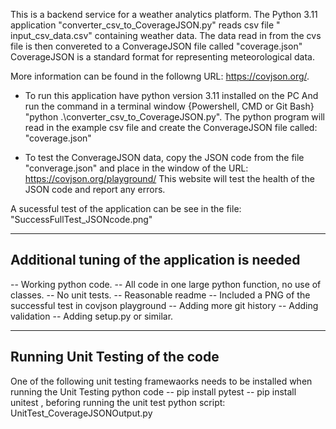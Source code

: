 This is a backend service for a weather analytics platform. 
The Python 3.11 application "converter_csv_to_CoverageJSON.py" reads csv file " input_csv_data.csv" containing weather data.
The data read in from the cvs file is then convereted to a ConverageJSON file called "coverage.json"
CoverageJSON is a standard format for representing meteorological data. 

More information can be found in the followng URL: https://covjson.org/.

* To run this application have python version 3.11 installed on the PC
And run the command in a terminal window {Powershell, CMD or Git Bash}
"python .\converter_csv_to_CoverageJSON.py".
The python program will read in the example csv file and create the ConverageJSON file called: "coverage.json"

* To test the ConverageJSON data, copy the JSON code from the file "converage.json" and place in the window of the URL: https://covjson.org/playground/
This website will test the health of the JSON code and report any errors.

A sucessful test of the application can be see in the file: "SuccessFullTest_JSONcode.png"

----------------------------------------------
Additional tuning of the application is needed 
----------------------------------------------
-- Working python code. 
-- All code in one large python function, no use of classes. 
-- No unit tests. 
-- Reasonable readme 
-- Included a PNG of the successful test in covjson playground 
-- Adding more git history
-- Adding validation 
-- Adding setup.py or similar.

-----------------------------------------------
Running Unit Testing of the code
-----------------------------------------------
One of the following unit testing framewaorks needs to be installed when running the Unit Testing python code
-- pip install pytest
-- pip install unitest
, beforing running the unit test python script: UnitTest_CoverageJSONOutput.py

